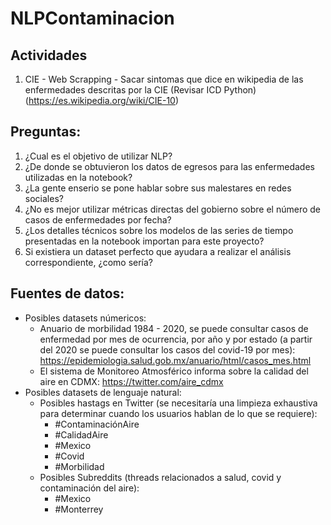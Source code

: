 # NLPContaminacion

## Actividades
1. CIE - Web Scrapping - Sacar sintomas que dice en wikipedia de las enfermedades descritas por la CIE (Revisar ICD Python) (https://es.wikipedia.org/wiki/CIE-10)

## Preguntas:
1. ¿Cual es el objetivo de utilizar NLP?
2. ¿De donde se obtuvieron los datos de egresos para las enfermedades utilizadas en la notebook?
3. ¿La gente enserio se pone hablar sobre sus malestares en redes sociales?
4. ¿No es mejor utilizar métricas directas del gobierno sobre el número de casos de enfermedades por fecha?
5. ¿Los detalles técnicos sobre los modelos de las series de tiempo presentadas en la notebook importan para este proyecto?
6. Si existiera un dataset perfecto que ayudara a realizar el análisis correspondiente, ¿como sería?

## Fuentes de datos:
- Posibles datasets númericos:
    - Anuario de morbilidad 1984 - 2020, se puede consultar casos de enfermedad por mes de ocurrencia, por año y por estado (a partir del 2020 se puede consultar los casos del covid-19 por mes): https://epidemiologia.salud.gob.mx/anuario/html/casos_mes.html 
    - El sistema de Monitoreo Atmosférico informa sobre la calidad del aire en CDMX: https://twitter.com/aire_cdmx
- Posibles datasets de lenguaje natural:
    - Posibles hastags en Twitter (se necesitaría una limpieza exhaustiva para determinar cuando los usuarios hablan de lo que se requiere):
        - #ContaminaciónAire
        - #CalidadAire
        - #Mexico
        - #Covid
        - #Morbilidad
    - Posibles Subreddits (threads relacionados a salud, covid y contaminación del aire):
        - #Mexico
        - #Monterrey
